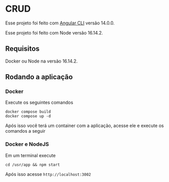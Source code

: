 # CRUD

Esse projeto foi feito com [Angular CLI](https://github.com/angular/angular-cli) versão 14.0.0.

Esse projeto foi feito com Node versão 16.14.2.

## Requisitos

Docker ou Node na versão 16.14.2.

##  Rodando a aplicação

### Docker

Execute os seguintes comandos
```
docker compose build
docker compose up -d
```

Após isso você terá um container com a aplicação, acesse ele e execute os comandos a seguir

### Docker e NodeJS

Em um terminal execute
```
cd /usr/app && npm start
```

Após isso acesse `http://localhost:3002`
